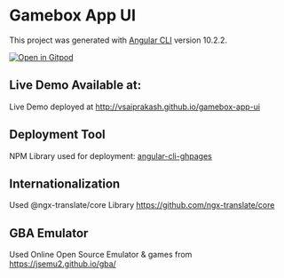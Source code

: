# Gamebox App UI
This project was generated with [Angular CLI](https://github.com/angular/angular-cli) version 10.2.2.

[![Open in Gitpod](https://gitpod.io/button/open-in-gitpod.svg)](https://gitpod.io/#https://github.com/vsaiprakash/gamebox-app-ui)

## Live Demo Available at:
Live Demo deployed at http://vsaiprakash.github.io/gamebox-app-ui

## Deployment Tool
NPM Library used for deployment: [angular-cli-ghpages](https://www.npmjs.com/package/angular-cli-ghpages)

## Internationalization

Used @ngx-translate/core Library
https://github.com/ngx-translate/core 

## GBA Emulator

Used Online Open Source Emulator & games from https://jsemu2.github.io/gba/
